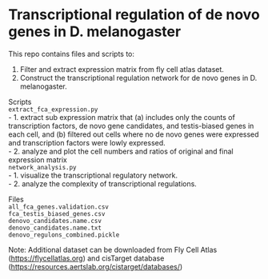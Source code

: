# Transcriptional regulation of de novo genes in D. melanogaster

This repo contains files and scripts to:  
1. Filter and extract expression matrix from fly cell atlas dataset.
2. Construct the transcriptional regulation network for de novo genes in D. melanogaster.
  
Scripts  
`extract_fca_expression.py`  
    - 1. extract sub expression matrix that (a) includes only the counts of transcription factors, de novo gene candidates, and testis-biased genes in each cell, and (b) filtered out cells where no de novo genes were expressed and transcription factors were lowly expressed.  
    - 2. analyze and plot the cell numbers and ratios of original and final expression matrix  
`network_analysis.py`  
    - 1. visualize the transcriptional regulatory network.  
    - 2. analyze the complexity of transcriptional regulations.  
  
Files  
    `all_fca_genes.validation.csv`  
    `fca_testis_biased_genes.csv`  
    `denovo_candidates.name.csv`  
    `denovo_candidates.name.txt`  
    `denovo_regulons_combined.pickle`  
  
Note: Additional dataset can be downloaded from Fly Cell Atlas (https://flycellatlas.org) and cisTarget database (https://resources.aertslab.org/cistarget/databases/)
